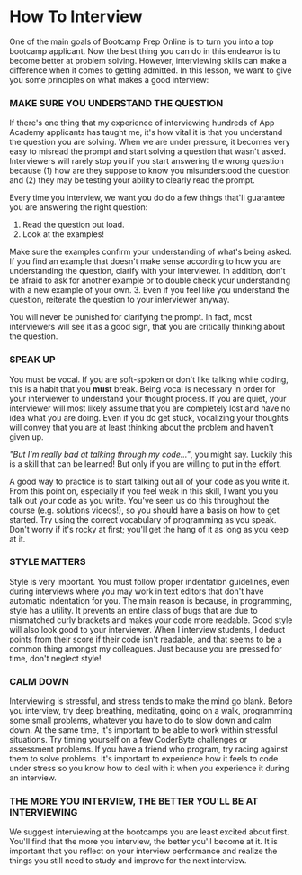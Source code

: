 # How To Interview

One of the main goals of Bootcamp Prep Online is to turn you into a top bootcamp applicant. Now the best thing you can do in this endeavor is to become better at problem solving. However, interviewing skills can make a difference when it comes to getting admitted. In this lesson, we want to give you some principles on what makes a good interview:

### **MAKE SURE YOU UNDERSTAND THE QUESTION**

If there's one thing that my experience of interviewing hundreds of App Academy applicants has taught me, it's how vital it is that you understand the question you are solving. When we are under pressure, it becomes very easy to misread the prompt and start solving a question that wasn't asked. Interviewers will rarely stop you if you start answering the wrong question because (1) how are they suppose to know you misunderstood the question and (2) they may be testing your ability to clearly read the prompt.

Every time you interview, we want you do do a few things that'll guarantee you are answering the right question:
  1. Read the question out load.
  2. Look at the examples!

  Make sure the examples confirm your understanding of what's being asked. If you find an example that doesn't make sense according to how you are understanding the question, clarify with your interviewer. In addition, don't be afraid to ask for another example or to double check your understanding with a new example of your own.
  3. Even if you feel like you understand the question, reiterate the question to your interviewer anyway.

  You will never be punished for clarifying the prompt. In fact, most interviewers will see it as a good sign, that you are critically thinking about the question.

### **SPEAK UP**

You must be vocal. If you are soft-spoken or don't like talking while coding, this is a habit that you **must** break. Being vocal is necessary in order for your interviewer to understand your thought process. If you are quiet, your interviewer will most likely assume that you are completely lost and have no idea what you are doing. Even if you do get stuck, vocalizing your thoughts will convey that you are at least thinking about the problem and haven't given up.

*"But I'm really bad at talking through my code..."*, you might say. Luckily this is a skill that can be learned! But only if you are willing to put in the effort.

A good way to practice is to start talking out all of your code as you write it. From this point on, especially if you feel weak in this skill, I want you you talk out your code as you write. You've seen us do this throughout the course (e.g. solutions videos!), so you should have a basis on how to get started. Try using the correct vocabulary of programming as you speak. Don't worry if it's rocky at first; you'll get the hang of it as long as you keep at it.

### **STYLE MATTERS**

Style is very important. You must follow proper indentation guidelines, even during interviews where you may work in text editors that don't have automatic indentation for you. The main reason is because, in programming, style has a utility. It prevents an entire class of bugs that are due to mismatched curly brackets and makes your code more readable. Good style will also look good to your interviewer. When I interview students, I deduct points from their score if their code isn't readable, and that seems to be a common thing amongst my colleagues. Just because you are pressed for time, don't neglect style!

### **CALM DOWN**

Interviewing is stressful, and stress tends to make the mind go blank. Before you interview, try deep breathing, meditating, going on a walk, programming some small problems, whatever you have to do to slow down and calm down. At the same time, it's important to be able to work within stressful situations. Try timing yourself on a few CoderByte challenges or assessment problems. If you have a friend who program, try racing against them to solve problems. It's important to experience how it feels to code under stress so you know how to deal with it when you experience it during an interview.

### **THE MORE YOU INTERVIEW, THE BETTER YOU'LL BE AT INTERVIEWING**

We suggest interviewing at the bootcamps you are least excited about first. You'll find that the more you interview, the better you'll become at it. It is important that you reflect on your interview performance and realize the things you still need to study and improve for the next interview.
